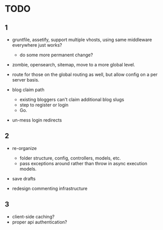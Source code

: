 TODO
=======

1
-------

- gruntfile, assetify, support multiple vhosts, using same middleware everywhere just works?
  - do some more permanent change?

- zombie, opensearch, sitemap, move to a more global level.
- route for those on the global routing as well, but allow config on a per server basis.

- blog claim path
  - existing bloggers can't claim additional blog slugs
  - step to register or login
  - Go.

- un-mess login redirects



2
-------

- re-organize
  - folder structure, config, controllers, models, etc.
  - pass exceptions around rather than throw in async execution models.

- save drafts
- redesign commenting infrastructure


3
-------

- client-side caching?
- proper api authentication?
